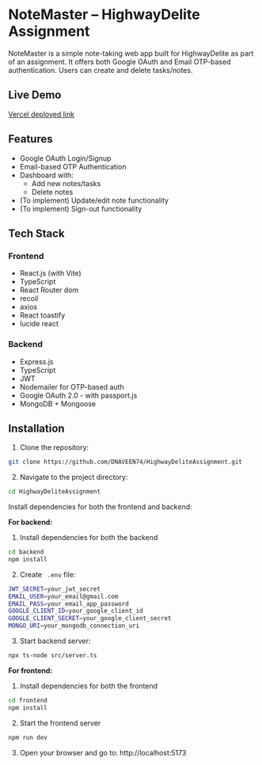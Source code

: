 
# NoteMaster – HighwayDelite Assignment

NoteMaster is a simple note-taking web app built for HighwayDelite as part of an assignment. It offers both Google OAuth and Email OTP-based authentication. Users can create and delete tasks/notes.


## Live Demo

[Vercel deployed link](https://highway-delite-assignment-inky.vercel.app/)


##  Features

- Google OAuth Login/Signup
- Email-based OTP Authentication
- Dashboard with:
  -  Add new notes/tasks
  -  Delete notes
- (To implement) Update/edit note functionality
- (To implement) Sign-out functionality

## Tech Stack

### Frontend

- React.js (with Vite)
-  TypeScript
- React Router dom
- recoil
- axios
- React toastify
- lucide react

### Backend

- Express.js
- TypeScript
- JWT 
- Nodemailer for OTP-based auth
- Google OAuth 2.0 - with passport.js
- MongoDB + Mongoose

## Installation

1. Clone the repository:
```bash
git clone https://github.com/DNAVEEN74/HighwayDeliteAssignment.git
```

2. Navigate to the project directory:
```bash
cd HighwayDeliteAssignment
```

Install dependencies for both the frontend and backend:

**For backend:**
 1. Install dependencies for both the backend
```bash
cd backend
npm install
```
2. Create ` .env` file:
 ``` bash
JWT_SECRET=your_jwt_secret
EMAIL_USER=your_email@gmail.com
EMAIL_PASS=your_email_app_password
GOOGLE_CLIENT_ID=your_google_client_id
GOOGLE_CLIENT_SECRET=your_google_client_secret
MONGO_URI=your_mongodb_connection_uri
```
3.  Start backend server:
```bash 
npx ts-node src/server.ts
```
**For frontend:**
1. Install dependencies for both the frontend
```bash
cd frontend
npm install
```
2. Start the frontend server
```bash 
npm run dev
```
3. Open your browser and go to: http://localhost:5173